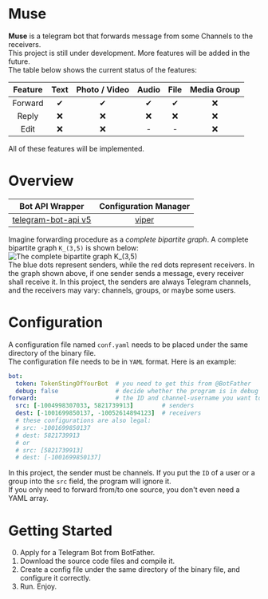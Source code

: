 # Muse
**Muse** is a telegram bot that forwards message from some Channels to the receivers.  
This project is still under development. 
More features will be added in the future.  
The table below shows the current status of the features: 

| Feature | Text | Photo / Video | Audio | File | Media Group
| :-----: | :---: | :---: | :---: | :---: | :---: |
| Forward | ✔ | ✔ | ✔ | ✔ | ❌ |
| Reply   | ❌ | ❌ | ❌ | ❌ | ❌ |
| Edit    | ❌ | ❌ | - | - | ❌ |

All of these features will be implemented.  

# Overview  
| Bot API Wrapper | Configuration Manager |
| :-----: | :-------------------: |
| [telegram-bot-api v5](https://github.com/go-telegram-bot-api/telegram-bot-api/tree/bot-api-5.0) | [viper](https://github.com/spf13/viper) |

Imagine forwarding procedure as a *complete bipartite graph*. A complete bipartite graph `K_(3,5)` is shown below:  
![The complete bipartite graph K_(3,5)](https://i.loli.net/2021/01/31/kAvLZMEIKSbNPXG.png)  
The blue dots represent senders, while the red dots represent receivers. 
In the graph shown above, if one sender sends a message, every receiver shall receive it. 
In this project, the senders are always Telegram channels, and the receivers may vary: channels, groups, or maybe some users.  

# Configuration
A configuration file named `conf.yaml` needs to be placed under the same directory of the binary file.  
The configuration file needs to be in `YAML` format. 
Here is an example: 

```yaml
bot:
  token: TokenStingOfYourBot  # you need to get this from @BotFather
  debug: false                # decide whether the program is in debug mode
forward:                      # the ID and channel-username you want to forward from/to
  src: [-1004998307033, 5821739913]        # senders
  dest: [-1001699850137, -10052614894123]  # receivers
  # these configurations are also legal:
  # src: -1001699850137
  # dest: 5821739913
  # or
  # src: [5821739913]
  # dest: [-1001699850137]
```

In this project, the sender must be channels. 
If you put the `ID` of a user or a group into the `src` field, the program will ignore it.  
If you only need to forward from/to one source, you don't even need a YAML array.  

# Getting Started
0. Apply for a Telegram Bot from BotFather.
1. Download the source code files and compile it.   
2. Create a config file under the same directory of the binary file, and configure it correctly.  
3. Run. Enjoy.  
